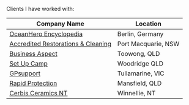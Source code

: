 Clients I have worked with:

<!-- BEGIN DATA -->
| Company Name | Location |
| --- | --- |
| [OceanHero Encyclopedia](https://oceanhero.today/marine-life) | Berlin, Germany |
| [Accredited Restorations & Cleaning](https://accreditedrestorations.com.au/restoration-services/) | Port Macquarie, NSW |
| [Business Aspect](https://www.businessaspect.com.au/) | Toowong, QLD |
| [Set Up Camp](https://setupcamp.com.au/camper-trailers-caravans/caravans/) | Woodridge QLD |
| [GPsupport](https://gpsupport.com.au/) | Tullamarine, VIC |
| [Rapid Protection](https://rapidprotection.com.au/products/) | Mansfield, QLD |
| [Cerbis Ceramics NT](https://cerbisceramicsnt.com.au/) | Winnellie, NT |
